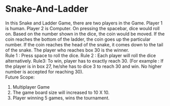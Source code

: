 # Snake-And-Ladder
In this Snake and Ladder Game, there are two players in the Game. Player 1 is human. Player 2 is Computer. On pressing the spacebar, dice would roll on. Based on the number shown in the dice, the coin would be moved. If the coin reaches the bottom of the ladder, the coin  goes up the particular number.  If the coin reaches the head of the snake, it comes down to the tail of the snake. The  player who  reaches box  30 is the winner.
<br />
Rule 1 : Press space to roll the dice. 
Rule 2 : Each player will roll the dice alternatively.
Rule3: To win, player has to exactly reach 30. (For example : If the player is in box 27, he/she has to dice 3 to reach 30 and win. No higher number is accepted for reaching 30).
<br />
Future Scope:
1. Multiplayer Game
2. The game board size will increased to 10 X 10.
3. Player winning 5 games, wins the tournament.
